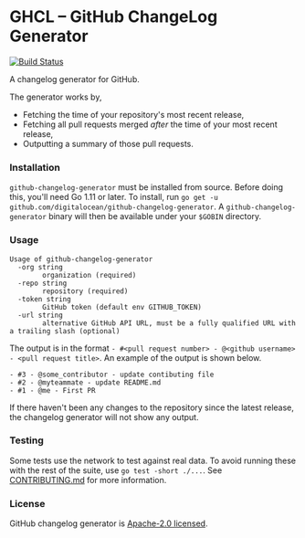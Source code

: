 # GHCL – GitHub ChangeLog Generator

[![Build Status](https://travis-ci.org/digitalocean/github-changelog-generator.svg?branch=master)](https://travis-ci.org/digitalocean/github-changelog-generator)

A changelog generator for GitHub.

The generator works by,
  * Fetching the time of your repository's most recent release,
  * Fetching all pull requests merged _after_ the time of your most recent release,
  * Outputting a summary of those pull requests.

### Installation

`github-changelog-generator` must be installed from source. Before doing this, you'll need Go 1.11 or later. To install, run `go get -u github.com/digitalocean/github-changelog-generator`. A `github-changelog-generator` binary will then be available under your `$GOBIN` directory.

### Usage

```
Usage of github-changelog-generator
  -org string
    	organization (required)
  -repo string
    	repository (required)
  -token string
    	GitHub token (default env GITHUB_TOKEN)
  -url string
    	alternative GitHub API URL, must be a fully qualified URL with a trailing slash (optional)
```

The output is in the format `- #<pull request number> - @<github username> - <pull request title>`. An example of the output is shown below.

```
- #3 - @some_contributor - update contibuting file
- #2 - @myteammate - update README.md
- #1 - @me - First PR
```

If there haven't been any changes to the repository since the latest release, the changelog generator will not show any output.

### Testing

Some tests use the network to test against real data. To avoid running these with the rest of the suite, use `go test -short ./...`. See [CONTRIBUTING.md](./CONTRIBUTING.md) for more information.

### License

GitHub changelog generator is [Apache-2.0 licensed](./LICENSE).
